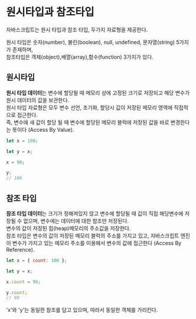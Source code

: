 # 원시타입과 참조타입

자바스크립트는 원시 타입과 참조 타입, 두가지 자료형을 제공한다.

원시 타입은 숫자(number), 불린(boolean), null, undefined, 문자열(string) 5가지가 존재하며,  
참조타입은 객체(object),배열(array),함수(function) 3가지가 있다.

## 원시타입

<b>원시 타입 데이터</b>는 변수에 할당될 때 메모리 상에 고정된 크기로 저장되고 해당 변수가 원시 데이터의 값을 보관한다.  
원시 타입 자료형은 모두 변수 선언, 초기화, 할당시 값이 저장된 메모리 영역에 직접적으로 접근한다.  
 즉, 변수에 새 값이 할당 될 때 변수에 할당된 메모리 블럭에 저장된 값을 바로 변경한다는 뜻이다 (Access By Value).

```js
let x = 100;

let y = x;

x = 90;

y;
// 100
```

## 참조 타입

<b>참조 타입 데이터</b>는 크기가 정해져있지 않고 변수에 할당될 때 값이 직접 해당변수에 저장될 수 없으며, 변수에는 데이터에 대한 참조만 저장된다.  
변수의 값이 저장된 힙(heap)메모리의 주소값을 저장한다.  
참조 타입은 변수의 값이 저장된 메모리 블럭의 주소를 가지고 있고, 자바스크립트 엔진이 변수가 가지고 있는 메모리 주소를 이용헤서 변수의 값에 접근한다 (Access By Reference).

```js
let x = { count: 100 };

let y = x;

x.count = 99;

y.count;
// 99
```

'x'와 'y'는 동일한 참조를 담고 있으며, 따라서 동일한 객체를 가리킨다.
